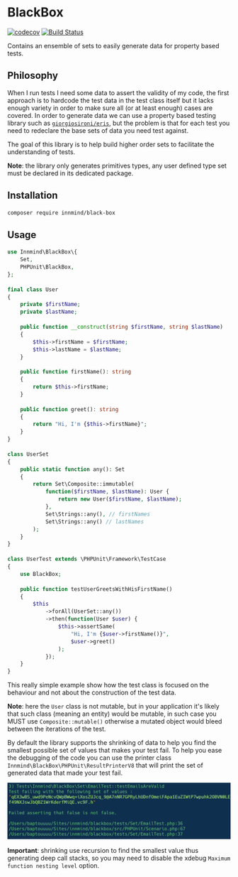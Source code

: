 # BlackBox

[![codecov](https://codecov.io/gh/Innmind/BlackBox/branch/develop/graph/badge.svg)](https://codecov.io/gh/Innmind/BlackBox)
[![Build Status](https://github.com/Innmind/BlackBox/workflows/CI/badge.svg)](https://github.com/Innmind/BlackBox/actions?query=workflow%3ACI)

Contains an ensemble of sets to easily generate data for property based tests.

## Philosophy

When I run tests I need some data to assert the validity of my code, the first approach is to hardcode the test data in the test class itself but it lacks enough variety in order to make sure all (or at least enough) cases are covered. In order to generate data we can use a property based testing library such as [`giorgiosironi/eris`](https://packagist.org/packages/giorgiosironi/eris), but the problem is that for each test you need to redeclare the base sets of data you need test against.

The goal of this library is to help build higher order sets to facilitate the understanding of tests.

**Note**: the library only generates primitives types, any user defined type set must be declared in its dedicated package.

## Installation

```sh
composer require innmind/black-box
```

## Usage

```php
use Innmind\BlackBox\{
    Set,
    PHPUnit\BlackBox,
};

final class User
{
    private $firstName;
    private $lastName;

    public function __construct(string $firstName, string $lastName)
    {
        $this->firstName = $firstName;
        $this->lastName = $lastName;
    }

    public function firstName(): string
    {
        return $this->firstName;
    }

    public function greet(): string
    {
        return "Hi, I'm {$this->firstName}";
    }
}

class UserSet
{
    public static function any(): Set
    {
        return Set\Composite::immutable(
            function($firstName, $lastName): User {
                return new User($firstName, $lastName);
            },
            Set\Strings::any(), // firstNames
            Set\Strings::any() // lastNames
        );
    }
}

class UserTest extends \PHPUnit\Framework\TestCase
{
    use BlackBox;

    public function testUserGreetsWithHisFirstName()
    {
        $this
            ->forAll(UserSet::any())
            ->then(function(User $user) {
                $this->assertSame(
                    "Hi, I'm {$user->firstName()}",
                    $user->greet()
                );
            });
    }
}
```

This really simple example show how the test class is focused on the behaviour and not about the construction of the test data.

**Note**: here the `User` class is not mutable, but in your application it's likely that such class (meaning an entity) would be mutable, in such case you MUST use `Composite::mutable()` otherwise a mutated object would bleed between the iterations of the test.

By default the library supports the shrinking of data to help you find the smallest possible set of values that makes your test fail. To help you ease the debugging of the code you can use the printer class `Innmind\BlackBox\PHPUnit\ResultPrinterV8` that will print the set of generated data that made your test fail.

![](printer.png)

**Important**: shrinking use recursion to find the smallest value thus generating deep call stacks, so you may need to disable the xdebug `Maximum function nesting level` option.
